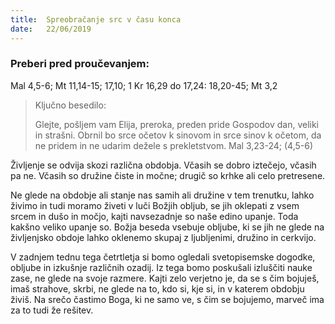 ```yaml
---
title:  Spreobračanje src v času konca
date:   22/06/2019
---
```


### Preberi pred proučevanjem:
Mal 4,5-6; Mt 11,14-15; 17,10; 1 Kr 16,29 do 17,24: 18,20-45; Mt 3,2

> <p>Ključno besedilo:</p>
> Glejte, pošljem vam Elija, preroka, preden pride Gospodov dan, veliki in strašni. Obrnil bo srce očetov k sinovom in srce sinov k očetom, da ne pridem in ne udarim dežele s prekletstvom. Mal 3,23-24; (4,5-6)

Življenje se odvija skozi različna obdobja. Včasih se dobro iztečejo, včasih pa ne. Včasih so družine čiste in močne; drugič so krhke ali celo pretresene.

Ne glede na obdobje ali stanje nas samih ali družine v tem trenutku, lahko živimo in tudi moramo živeti v luči Božjih obljub, se jih oklepati z vsem srcem in dušo in močjo, kajti navsezadnje so naše edino upanje. Toda kakšno veliko upanje so. Božja beseda vsebuje obljube, ki se jih ne glede na življenjsko obdoje lahko oklenemo skupaj z ljubljenimi, družino in cerkvijo.

V zadnjem tednu tega četrtletja si bomo ogledali svetopisemske dogodke, obljube in izkušnje različnih ozadij. Iz tega bomo poskušali izluščiti nauke zase, ne glede na svoje razmere. Kajti zelo verjetno je, da se s čim bojuješ, imaš strahove, skrbi, ne glede na to, kdo si, kje si, in v katerem obdobju živiš. Na srečo častimo Boga, ki ne samo ve, s čim se bojujemo, marveč ima za to tudi že rešitev.

